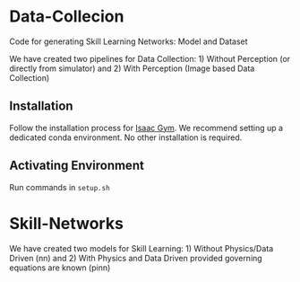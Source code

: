 # Data-Collecion
Code for generating Skill Learning Networks: Model and Dataset 

We have created two pipelines for Data Collection: 1) Without Perception (or directly from simulator) and  2) With Perception (Image based Data Collection)

## Installation
Follow the installation process for [Isaac Gym](https://developer.nvidia.com/isaac-gym). We recommend setting up a dedicated conda environment. No other installation is required.

## Activating Environment
Run commands in `setup.sh`

# Skill-Networks
We have created two models for Skill Learning: 1) Without Physics/Data Driven (nn) and  2) With Physics and Data Driven provided governing equations are known (pinn) 
